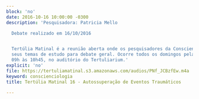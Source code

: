 ```yaml
---
block: 'no'
date: 2016-10-16 10:00:00 -0300
description: 'Pesquisadora: Patricia Mello

  Debate realizado em 16/10/2016


  Tertúlia Matinal é a reunião aberta onde os pesquisadores da Conscienciologia apresentam
  seus temas de estudo para debate geral. Ocorre todos os domingos pela manhã, das
  09h às 10h45, no auditório do Tertuliarium.'
explicit: 'no'
file: https://tertuliamatinal.s3.amazonaws.com/audios/PNf_JCBzfEw.m4a
keyword: conscienciologia
title: Tertúlia Matinal 16 - Autossuperação de Eventos Traumáticos

---
```


